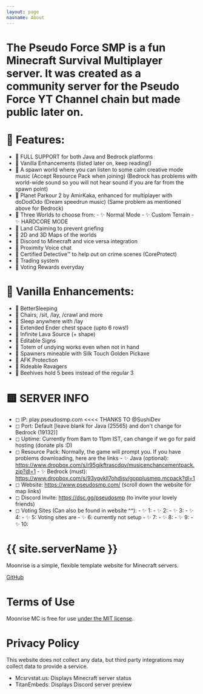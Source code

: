 ```yaml
---
layout: page
navname: About
---
```

# The Pseudo Force SMP is a fun Minecraft Survival Multiplayer server. It was created as a community server for the Pseudo Force YT Channel chain but made public later on.

# 🔶 Features:
 - 🔸 FULL SUPPORT for both Java and Bedrock platforms
 - 🔸 Vanilla Enhancements (listed later on, keep reading!)
 - 🔸 A spawn world where you can listen to some calm creative mode music (Accept Resource Pack when joining) (Bedrock has problems with world-wide sound so you will not hear sound if you are far from the spawn point)
 - 🔸 Planet Parkour 2 by AmirKaka, enhanced for multiplayer with doDodOdo (Dream speedrun music) (Same problem as mentioned above for Bedrock)
 - 🔸 Three Worlds to choose from:
             - ✨  Normal Mode
             - ✨  Custom Terrain
             - ✨  HARDCORE MODE
 - 🔸 Land Claiming to prevent griefing
 - 🔸 2D and 3D Maps of the worlds
 - 🔸 Discord to Minecraft and vice versa integration
 - 🔸 Proximity Voice chat
 - 🔸 Certified Detective™️ to help out on crime scenes (CoreProtect)
 - 🔸 Trading system
 - 🔸 Voting Rewards everyday

# 🔷 Vanilla Enhancements:
 - 🔹 BetterSleeping
 - 🔹 Chairs, /sit, /lay, /crawl and more
 - 🔹 Sleep anywhere with /lay
 - 🔹 Extended Ender chest space (upto 6 rows!)
 - 🔹 Infinite Lava Source (+ shape)
 - 🔹 Editable Signs
 - 🔹 Totem of undying works even when not in hand
 - 🔹 Spawners mineable with Silk Touch Golden Pickaxe
 - 🔹 AFK Protection
 - 🔹 Rideable Ravagers
 - 🔹 Beehives hold 5 bees instead of the regular 3

# 🟨 SERVER INFO
 - ◻ IP: play.pseudosmp.com <<<< THANKS TO @SushiDev
 - ◻ Port: Default [leave blank for Java (25565) and don't change for Bedrock (19132)]
 - ◻ Uptime: Currently from 8am to 11pm IST, can change if we go for paid hosting (donate pls :D)
 - ◻ Resource Pack: Normally, the game will prompt you. If you have problems downloading, here are the links
               - ✨ Java (optional):  https://www.dropbox.com/s/r95gjkftrascdqy/musicenchancementpack.zip?dl=1
               - ✨ Bedrock (must): https://www.dropbox.com/s/93yqvkll7ohdjsv/gopplusmep.mcpack?dl=1
 - ◻ Website: https://www.pseudosmp.com/ (scroll down the website for map links)
 - ◻ Discord Invite: https://dsc.gg/pseudosmp (to invite your lovely friends)
 - ◻ Voting Sites (Can also be found in website ^^):
               - ✨ 1:
               - ✨ 2:
               - ✨ 3:
               - ✨ 4:
               - ✨ 5: Voting sites are
               - ✨ 6: currently not setup
               - ✨ 7:
               - ✨ 8:
               - ✨ 9:
               - ✨ 10:

# {{ site.serverName }}

Moonrise is a simple, flexible template website for Minecraft servers.

[GitHub](https://github.com/coffeebank/moonrise)


# Terms of Use

Moonrise MC is free for use [under the MIT license](https://github.com/coffeebank/moonrise).


# Privacy Policy

This website does not collect any data, but third party integrations may collect data to provide a service.

- Mcsrvstat.us: Displays Minecraft server status
- TitanEmbeds: Displays Discord server preview
